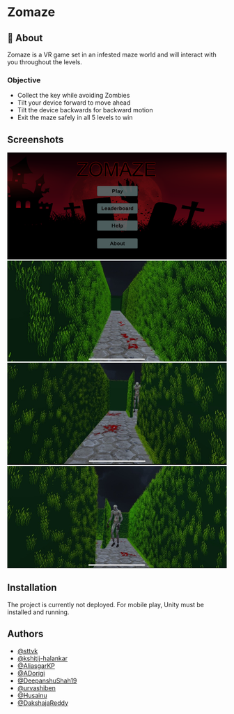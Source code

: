# Zomaze

## 🚀 About

Zomaze is a VR game set in an infested maze world and will interact with you throughout the levels.

### Objective

- Collect the key while avoiding Zombies
- Tilt your device forward to move ahead
- Tilt the device backwards for backward motion
- Exit the maze safely in all 5 levels to win

## Screenshots

![](screenshots/Pic1.png)
![](screenshots/Pic2.jpg)
![](screenshots/Pic3.jpg)
![](screenshots/Pic4.jpg)

## Installation

The project is currently not deployed. For mobile play, Unity must be installed and running.

## Authors

- [@sttvk](https://github.com/sttvk)
- [@kshitij-halankar](https://github.com/kshitij-halankar)
- [@AliasgarKP](https://github.com/AliasgarKP)
- [@ADorigi](https://github.com/ADorigi)
- [@DeepanshuShah19](https://github.com/DeepanshuShah19)
- [@urvashiben](https://github.com/urvashiben)
- [@Husainu](https://github.com/Husainu)
- [@DakshajaReddy](https://github.com/DakshajaReddy)
